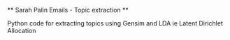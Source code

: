 ** Sarah Palin Emails - Topic extraction **

Python code for extracting topics 
using Gensim and LDA ie Latent Dirichlet Allocation
